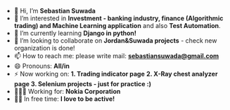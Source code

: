 - 👋 Hi, I’m **Sebastian Suwada**
- 👀 I’m interested in **Investment - banking industry, finance (Algorithmic trading) and Machine Learning application** and also **Test Automation**.
- 🌱 I’m currently learning **Django in python!**
- 💞️ I’m looking to collaborate on **Jordan&Suwada projects** - check new organization is done!
- 📫 How to reach me: please write mail: **sebastiansuwada@gmail.com**
- 😄 Pronouns: **All/in**
- ⚡ Now working on: **1. Trading indicator page** **2. X-Ray chest analyzer page 3. Selenium projects - just for practice :)**
- 👨🏻‍💻 Working for: **Nokia Corporation**
- 💆‍♀️ In free time: **I love to be active!**

<!---
ssuwada/ssuwada is a ✨ special ✨ repository because its `README.md` (this file) appears on your GitHub profile.
You can click the Preview link to take a look at your changes.
--->
